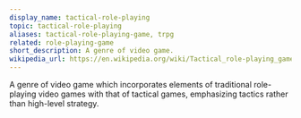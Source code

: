 ```yaml
---
display_name: tactical-role-playing
topic: tactical-role-playing
aliases: tactical-role-playing-game, trpg
related: role-playing-game
short_description: A genre of video game.
wikipedia_url: https://en.wikipedia.org/wiki/Tactical_role-playing_game
---
```

A genre of video game which incorporates elements of traditional role-playing video games with that of tactical games, emphasizing tactics rather than high-level strategy.